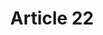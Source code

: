 ---
title: "Article 22"
draft: false
exceptions:
- info53d
memberstates:
- SE
score: 3
compensation:
- 
remarks: |
 


link: ""
---